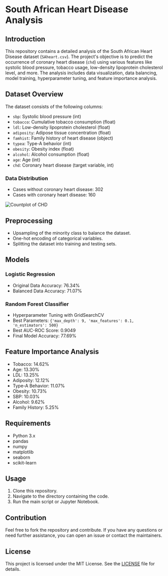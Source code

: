 # South African Heart Disease Analysis

## Introduction

This repository contains a detailed analysis of the South African Heart Disease dataset (`SAheart.csv`). The project's objective is to predict the occurrence of coronary heart disease (`chd`) using various features like systolic blood pressure, tobacco usage, low-density lipoprotein cholesterol level, and more. The analysis includes data visualization, data balancing, model training, hyperparameter tuning, and feature importance analysis.

## Dataset Overview

The dataset consists of the following columns:

- `sbp`: Systolic blood pressure (int)
- `tobacco`: Cumulative tobacco consumption (float)
- `ldl`: Low-density lipoprotein cholesterol (float)
- `adiposity`: Adipose tissue concentration (float)
- `famhist`: Family history of heart disease (object)
- `typea`: Type-A behavior (int)
- `obesity`: Obesity index (float)
- `alcohol`: Alcohol consumption (float)
- `age`: Age (int)
- `chd`: Coronary heart disease (target variable, int)

### Data Distribution

- Cases without coronary heart disease: 302
- Cases with coronary heart disease: 160

![Countplot of CHD](countplot_chd.png)

## Preprocessing

- Upsampling of the minority class to balance the dataset.
- One-hot encoding of categorical variables.
- Splitting the dataset into training and testing sets.

## Models

### Logistic Regression

- Original Data Accuracy: 76.34%
- Balanced Data Accuracy: 71.07%

### Random Forest Classifier

- Hyperparameter Tuning with GridSearchCV
- Best Parameters: `{'max_depth': 9, 'max_features': 0.1, 'n_estimators': 500}`
- Best AUC-ROC Score: 0.9049
- Final Model Accuracy: 77.69%

## Feature Importance Analysis

- Tobacco: 14.62%
- Age: 13.30%
- LDL: 13.25%
- Adiposity: 12.12%
- Type-A Behavior: 11.07%
- Obesity: 10.73%
- SBP: 10.03%
- Alcohol: 9.62%
- Family History: 5.25%

## Requirements

- Python 3.x
- pandas
- numpy
- matplotlib
- seaborn
- scikit-learn

## Usage

1. Clone this repository.
2. Navigate to the directory containing the code.
3. Run the main script or Jupyter Notebook.

## Contribution

Feel free to fork the repository and contribute. If you have any questions or need further assistance, you can open an issue or contact the maintainers.

## License

This project is licensed under the MIT License. See the [LICENSE](LICENSE) file for details.
